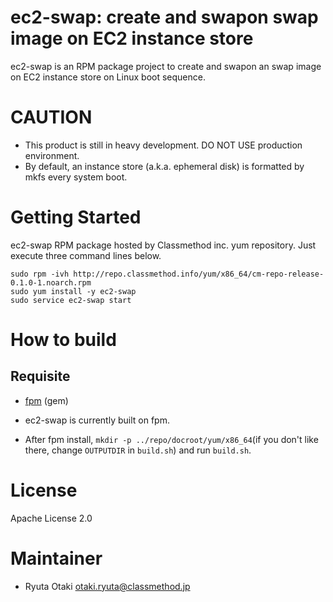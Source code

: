 ec2-swap: create and swapon swap image on EC2 instance store
============================================================

ec2-swap is an RPM package project to create and swapon an swap image on EC2 instance store on Linux boot sequence.

# CAUTION

- This product is still in heavy development.  DO NOT USE production environment.
- By default, an instance store (a.k.a. ephemeral disk) is formatted by mkfs every system boot.

# Getting Started

ec2-swap RPM package hosted by Classmethod inc. yum repository.
Just execute three command lines below.

    sudo rpm -ivh http://repo.classmethod.info/yum/x86_64/cm-repo-release-0.1.0-1.noarch.rpm
    sudo yum install -y ec2-swap
    sudo service ec2-swap start

# How to build

## Requisite

- [fpm](https://github.com/jordansissel/fpm) (gem)

- ec2-swap is currently built on fpm.
- After fpm install, `mkdir -p ../repo/docroot/yum/x86_64`(if you don't like there, change `OUTPUTDIR` in `build.sh`) and run `build.sh`.

# License

Apache License 2.0

# Maintainer

- Ryuta Otaki <otaki.ryuta@classmethod.jp>
